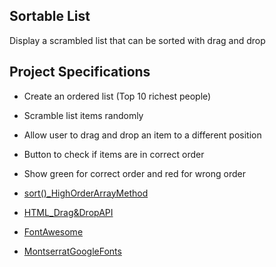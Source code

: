 ## Sortable List

Display a scrambled list that can be sorted with drag and drop

## Project Specifications

- Create an ordered list (Top 10 richest people)
- Scramble list items randomly
- Allow user to drag and drop an item to a different position
- Button to check if items are in correct order
- Show green for correct order and red for wrong order

- [sort()\_HighOrderArrayMethod](https://developer.mozilla.org/en-US/docs/Web/JavaScript/Reference/Global_Objects/Array/sort)
- [HTML_Drag&DropAPI](https://developer.mozilla.org/en-US/docs/Web/API/HTML_Drag_and_Drop_API)
- [FontAwesome](https://fontawesome.com/)
- [MontserratGoogleFonts](https://fonts.google.com/specimen/Montserrat)
